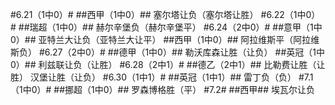 ﻿#6.21（1中0）#
##西甲（1中0）##
塞尔塔让负（塞尔塔让胜）
#6.22（1中0）#
##瑞超（1中0）##
赫尔辛堡负（赫尔辛堡平）
#6.24（2中0）#
##意甲（1中0）##
亚特兰大让负（亚特兰大让平）
##西甲（1中0）##
阿拉维斯平（阿拉维斯负）
#6.27（2中0）#
##德甲（1中0）##
勒沃库森让胜（让负）
##英冠（1中0）##
利兹联让负（让胜）
#6.28（2中1）#
##德乙（2中1）##
比勒费让胜（让胜）
汉堡让胜（让负）
#6.30（1中1）#
##英冠（1中1）##
雷丁负（负）
#7.1（1中0）#
##挪超（1中0）##
罗森博格胜（平）
#7.2#
##西甲##
埃瓦尔让负